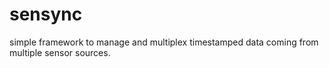 sensync
=======

simple framework to manage and multiplex timestamped data coming from multiple sensor sources.
